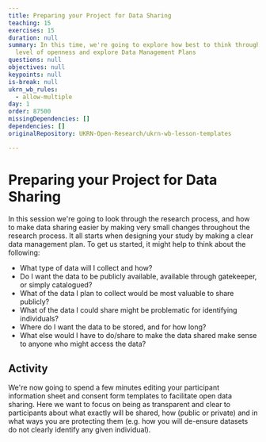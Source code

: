 ```yaml
---
title: Preparing your Project for Data Sharing
teaching: 15
exercises: 15
duration: null
summary: In this time, we're going to explore how best to think through the
  level of openness and explore Data Management Plans
questions: null
objectives: null
keypoints: null
is-break: null
ukrn_wb_rules:
  - allow-multiple
day: 1
order: 87500
missingDependencies: []
dependencies: []
originalRepository: UKRN-Open-Research/ukrn-wb-lesson-templates

---
```

# Preparing your Project for Data Sharing

In this session we're going to look through the research process, and how to make data sharing easier by making very small changes throughout the research process. It all starts when designing your study by making a clear data management plan. To get us started, it might help to think about the following:

- What type of data will I collect and how?
- Do I want the data to be publicly available, available through gatekeeper, or simply catalogued?
- What of the data I plan to collect would be most valuable to share publicly?
- What of the data I could share might be problematic for identifying individuals?
- Where do I want the data to be stored, and for how long?
- What else would I have to do/share to make the data shared make sense to anyone who might access the data?

## Activity

We're now going to spend a few minutes editing your participant information sheet and consent form templates to facilitate open data sharing. Here we want to focus on being as transparent and clear to participants about what exactly will be shared, how (public or private) and in what ways you are protecting them (e.g. how you will de-ensure datasets do not clearly identify any given individual). 